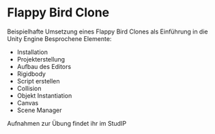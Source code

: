 # Flappy Bird Clone

Beispielhafte Umsetzung eines Flappy Bird Clones als Einführung in die Unity Engine
Besprochene Elemente:
- Installation
- Projekterstellung
- Aufbau des Editors
- Rigidbody
- Script erstellen
- Collision
- Objekt Instantiation
- Canvas
- Scene Manager

Aufnahmen zur Übung findet ihr im StudIP
